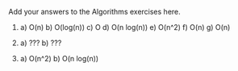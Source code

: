 Add your answers to the Algorithms exercises here.

<!-- Again as a precursor to this assignment, I did not fully understand how to analyze this code. I struggle to read it as English so it's hard to know exactly what I should be looking for when analyzing for runtime, therefore I'm not able to explain adequately my answers. -->

1. a) O(n)
   b) O(log(n))
   c) O
   d) O(n log(n))
   e) O(n^2)
   f) O(n)
   g) O(n)

2. a) ???
   b) ???

3. a) O(n^2)
   b) O(n log(n))
